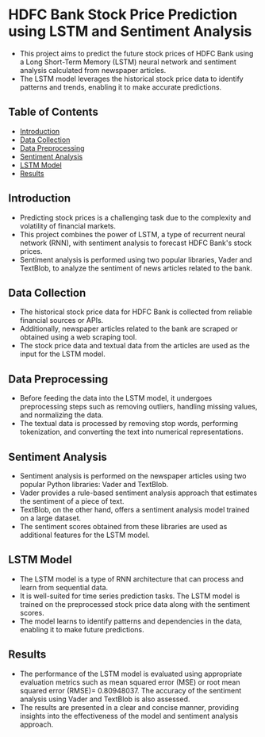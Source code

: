 # HDFC Bank Stock Price Prediction using LSTM and Sentiment Analysis
- This project aims to predict the future stock prices of HDFC Bank using a Long Short-Term Memory (LSTM) neural network and sentiment analysis calculated from newspaper articles.
- The LSTM model leverages the historical stock price data to identify patterns and trends, enabling it to make accurate predictions.

## Table of Contents
- [Introduction](#introduction)
- [Data Collection](#data-collection)
- [Data Preprocessing](#data-preprocessing)
- [Sentiment Analysis](#sentiment-analysis)
- [LSTM Model](#lstm-model)
- [Results](#results)


## Introduction
- Predicting stock prices is a challenging task due to the complexity and volatility of financial markets. 
- This project combines the power of LSTM, a type of recurrent neural network (RNN), with sentiment analysis to forecast HDFC Bank's stock prices. 
- Sentiment analysis is performed using two popular libraries, Vader and TextBlob, to analyze the sentiment of news articles related to the bank.

## Data Collection
- The historical stock price data for HDFC Bank is collected from reliable financial sources or APIs. 
- Additionally, newspaper articles related to the bank are scraped or obtained using a web scraping tool. 
- The stock price data and textual data from the articles are used as the input for the LSTM model.

## Data Preprocessing
- Before feeding the data into the LSTM model, it undergoes preprocessing steps such as removing outliers, handling missing values, and normalizing the data. 
- The textual data is processed by removing stop words, performing tokenization, and converting the text into numerical representations.

## Sentiment Analysis
- Sentiment analysis is performed on the newspaper articles using two popular Python libraries: Vader and TextBlob. 
- Vader provides a rule-based sentiment analysis approach that estimates the sentiment of a piece of text. 
- TextBlob, on the other hand, offers a sentiment analysis model trained on a large dataset. 
- The sentiment scores obtained from these libraries are used as additional features for the LSTM model.

## LSTM Model
- The LSTM model is a type of RNN architecture that can process and learn from sequential data. 
- It is well-suited for time series prediction tasks. The LSTM model is trained on the preprocessed stock price data along with the sentiment scores. 
- The model learns to identify patterns and dependencies in the data, enabling it to make future predictions.

## Results
- The performance of the LSTM model is evaluated using appropriate evaluation metrics such as mean squared error (MSE) or root mean squared error (RMSE)= 0.80948037. The accuracy of the sentiment analysis using Vader and TextBlob is also assessed. 
- The results are presented in a clear and concise manner, providing insights into the effectiveness of the model and sentiment analysis approach.



